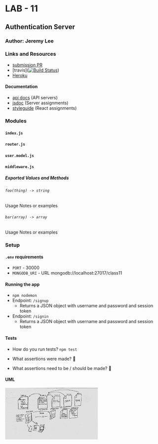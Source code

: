 # LAB - 11

## Authentication Server

### Author: Jeremy Lee

### Links and Resources
* [submission PR](https://github.com/jeremy-401-advanced-javascript/Lab11/pull/2)
* [travis]([![Build Status](https://www.travis-ci.com/jeremy-401-advanced-javascript/Lab11.svg?branch=master)](https://www.travis-ci.com/jeremy-401-advanced-javascript/Lab11))
* [Heroku](https://dashboard.heroku.com/apps/tranquil-dusk-98039) 


#### Documentation
* [api docs](http://xyz.com) (API servers)
* [jsdoc](http://xyz.com) (Server assignments)
* [styleguide](http://xyz.com) (React assignments)

### Modules
#### `index.js`
#### `router.js`
#### `user.model.js`
#### `middleware.js`
##### Exported Values and Methods

###### `foo(thing) -> string`
Usage Notes or examples

###### `bar(array) -> array`
Usage Notes or examples

### Setup
#### `.env` requirements
* `PORT` - 30000
* `MONGODB_URI` - URL mongodb://localhost:27017/class11

#### Running the app
* `npm nodemon`
* Endpoint: `/signup`
  * Returns a JSON object with username and password and session token
* Endpoint: `/signin`
  * Returns a JSON object with username and password and session token
  
#### Tests
* How do you run tests?
`npm test`

* What assertions were made? 🤔
* What assertions need to be / should be made? 🤔

#### UML
<img src="./assets/images/lab-11.jpg" width="300">
